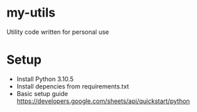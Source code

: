 # my-utils
Utility code written for personal use

# Setup
- Install Python 3.10.5
- Install depencies from requirements.txt
- Basic setup guide https://developers.google.com/sheets/api/quickstart/python
